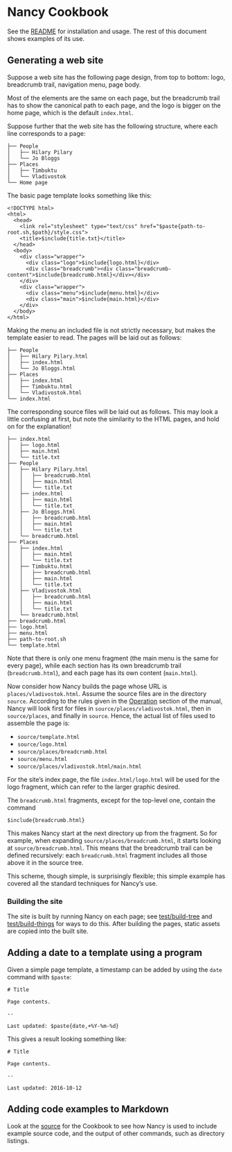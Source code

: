 # Nancy Cookbook

See the [README](README.md) for installation and usage. The rest of this
document shows examples of its use.

## Generating a web site <a name="website-example"></a>

[FIXME]: # (Use a diagram below)
Suppose a web site has the following page design, from top to bottom: logo,
breadcrumb trail, navigation menu, page body.

Most of the elements are the same on each page, but the breadcrumb trail has
to show the canonical path to each page, and the logo is bigger on the home
page, which is the default `index.html`.

Suppose further that the web site has the following structure, where each
line corresponds to a page:

    ├── People
    │   ├── Hilary Pilary
    │   └── Jo Bloggs
    ├── Places
    │   ├── Timbuktu
    │   └── Vladivostok
    └── Home page

The basic page template looks something like this:

    <!DOCTYPE html>
    <html>
      <head>
        <link rel="stylesheet" type="text/css" href="$paste{path-to-root.sh,$path}/style.css">
        <title>$include{title.txt}</title>
      </head>
      <body>
        <div class="wrapper">
          <div class="logo">$include{logo.html}</div>
          <div class="breadcrumb"><div class="breadcrumb-content">$include{breadcrumb.html}</div></div>
        </div>
        <div class="wrapper">
          <div class="menu">$include{menu.html}</div>
          <div class="main">$include{main.html}</div>
        </div>
      </body>
    </html>

Making the menu an included file is not strictly necessary, but makes the
template easier to read. The pages will be laid out as follows:

    ├── People
    │   ├── Hilary Pilary.html
    │   ├── index.html
    │   └── Jo Bloggs.html
    ├── Places
    │   ├── index.html
    │   ├── Timbuktu.html
    │   └── Vladivostok.html
    └── index.html

The corresponding source files will be laid out as follows. This may look a
little confusing at first, but note the similarity to the HTML pages, and
hold on for the explanation!

    ├── index.html
    │   ├── logo.html
    │   ├── main.html
    │   └── title.txt
    ├── People
    │   ├── Hilary Pilary.html
    │   │   ├── breadcrumb.html
    │   │   ├── main.html
    │   │   └── title.txt
    │   ├── index.html
    │   │   ├── main.html
    │   │   └── title.txt
    │   ├── Jo Bloggs.html
    │   │   ├── breadcrumb.html
    │   │   ├── main.html
    │   │   └── title.txt
    │   └── breadcrumb.html
    ├── Places
    │   ├── index.html
    │   │   ├── main.html
    │   │   └── title.txt
    │   ├── Timbuktu.html
    │   │   ├── breadcrumb.html
    │   │   ├── main.html
    │   │   └── title.txt
    │   ├── Vladivostok.html
    │   │   ├── breadcrumb.html
    │   │   ├── main.html
    │   │   └── title.txt
    │   └── breadcrumb.html
    ├── breadcrumb.html
    ├── logo.html
    ├── menu.html
    ├── path-to-root.sh
    └── template.html

Note that there is only one menu fragment (the main menu is the same for
every page), while each section has its own breadcrumb trail
(`breadcrumb.html`), and each page has its own content
(`main.html`).

Now consider how Nancy builds the page whose URL is
`places/vladivostok.html`. Assume the source files are in the directory
`source`. According to the rules given in the
[Operation](README.md#operation) section of the manual, Nancy will look
first for files in `source/places/vladivostok.html`, then in
`source/places`, and finally in `source`. Hence, the actual list of files
used to assemble the page is:

[FIXME]: # (Generate this list)
* `source/template.html`
* `source/logo.html`
* `source/places/breadcrumb.html`
* `source/menu.html`
* `source/places/vladivostok.html/main.html`

For the site’s index page, the file `index.html/logo.html` will be used
for the logo fragment, which can refer to the larger graphic desired.

The `breadcrumb.html` fragments, except for the top-level one, contain the
command

    $include{breadcrumb.html}
    
This makes Nancy start at the next directory up from the fragment. So for
example, when expanding `source/places/breadcrumb.html`, it starts looking
at `source/breadcrumb.html`. This means that the breadcrumb trail can be
defined recursively: each `breadcrumb.html` fragment includes all those
above it in the source tree.

This scheme, though simple, is surprisingly flexible; this simple example
has covered all the standard techniques for Nancy’s use.

### Building the site

The site is built by running Nancy on each page; see
[test/build-tree](test/build-tree) and
[test/build-things](test/build-things) for ways to do this. After building
the pages, static assets are copied into the built site.

[FIXME]: # (Explain how to serve the web site dynamically.)

## Adding a date to a template using a program

Given a simple page template, a timestamp can be added by using the `date`
command with `$paste`:

    # Title
    
    Page contents.
    
    --
    
    Last updated: $paste{date,+%Y-%m-%d}

This gives a result looking something like:

    # Title
    
    Page contents.
    
    --
    
    Last updated: 2016-10-12

## Adding code examples to Markdown
[FIXME]: # (Explain the techniques)

Look at the [source](Cookbook.md.in) for the Cookbook to see how Nancy is
used to include example source code, and the output of other commands, such
as directory listings.

[FIXME]: # (Add an example about uniquely numbered invoices)